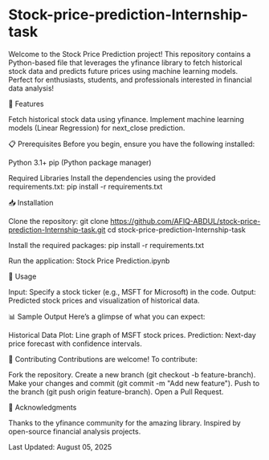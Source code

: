 # Stock-price-prediction-Internship-task

Welcome to the Stock Price Prediction project! This repository contains a Python-based file that leverages the yfinance library to fetch historical stock data and predicts future prices using machine learning models. Perfect for enthusiasts, students, and professionals interested in financial data analysis!

🚀 Features

Fetch historical stock data using yfinance.
Implement machine learning models (Linear Regression) for next_close prediction.


📋 Prerequisites
Before you begin, ensure you have the following installed:

Python 3.1+
pip (Python package manager)

Required Libraries
Install the dependencies using the provided requirements.txt:
pip install -r requirements.txt


📥 Installation

Clone the repository:  git clone https://github.com/AFIQ-ABDUL/stock-price-prediction-Internship-task.git
cd stock-price-prediction-Internship-task


Install the required packages: pip install -r requirements.txt


Run the application: Stock Price Prediction.ipynb




🎯 Usage

Input: Specify a stock ticker (e.g., MSFT for Microsoft) in the code.
Output: Predicted stock prices and visualization of historical data.


📊 Sample Output
Here’s a glimpse of what you can expect:

Historical Data Plot: Line graph of MSFT stock prices.
Prediction: Next-day price forecast with confidence intervals.



🤝 Contributing
Contributions are welcome! To contribute:

Fork the repository.
Create a new branch (git checkout -b feature-branch).
Make your changes and commit (git commit -m "Add new feature").
Push to the branch (git push origin feature-branch).
Open a Pull Request.


🙌 Acknowledgments

Thanks to the yfinance community for the amazing library.
Inspired by open-source financial analysis projects.


Last Updated: August 05, 2025
